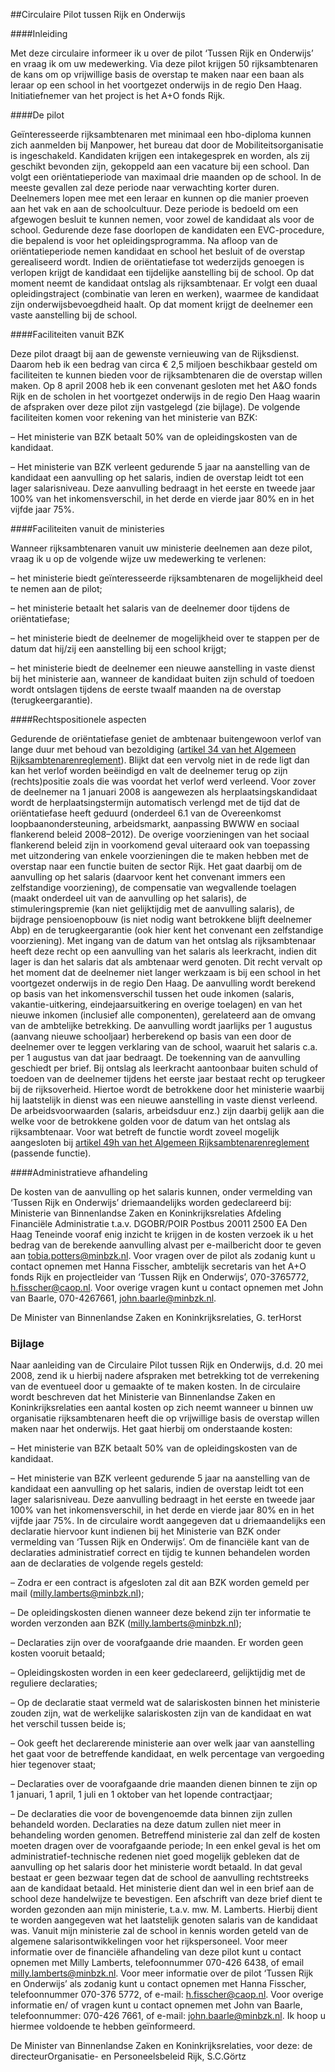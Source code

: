 <meta http-equiv='Content-Type' content='text/html; charset=utf-8' />

##Circulaire Pilot tussen Rijk en Onderwijs

####Inleiding

Met deze circulaire informeer ik u over de pilot ‘Tussen Rijk en Onderwijs’ en vraag ik om uw medewerking. Via deze pilot krijgen 50 rijksambtenaren de kans om op vrijwillige basis de overstap te maken naar een baan als leraar op een school in het voortgezet onderwijs in de regio Den Haag. Initiatiefnemer van het project is het A+O fonds Rijk.    

####De pilot

Geïnteresseerde rijksambtenaren met minimaal een hbo-diploma kunnen zich aanmelden bij Manpower, het bureau dat door de Mobiliteitsorganisatie is ingeschakeld. Kandidaten krijgen een intakegesprek en worden, als zij geschikt bevonden zijn, gekoppeld aan een vacature bij een school. Dan volgt een oriëntatieperiode van maximaal drie maanden op de school. In de meeste gevallen zal deze periode naar verwachting korter duren. Deelnemers lopen mee met een leraar en kunnen op die manier proeven aan het vak en aan de schoolcultuur. Deze periode is bedoeld om een afgewogen besluit te kunnen nemen, voor zowel de kandidaat als voor de school. Gedurende deze fase doorlopen de kandidaten een EVC-procedure, die bepalend is voor het opleidingsprogramma. Na afloop van de oriëntatieperiode nemen kandidaat en school het besluit of de overstap gerealiseerd wordt. Indien de oriëntatiefase tot wederzijds genoegen is verlopen krijgt de kandidaat een tijdelijke aanstelling bij de school. Op dat moment neemt de kandidaat ontslag als rijksambtenaar. Er volgt een duaal opleidingstraject (combinatie van leren en werken), waarmee de kandidaat zijn onderwijsbevoegdheid haalt. Op dat moment krijgt de deelnemer een vaste aanstelling bij de school.    

####Faciliteiten vanuit BZK

Deze pilot draagt bij aan de gewenste vernieuwing van de Rijksdienst. Daarom heb ik een bedrag van circa € 2,5 miljoen beschikbaar gesteld om faciliteiten te kunnen bieden voor de rijksambtenaren die de overstap willen maken. Op 8 april 2008 heb ik een convenant gesloten met het A&O fonds Rijk en de scholen in het voortgezet onderwijs in de regio Den Haag waarin de afspraken over deze pilot zijn vastgelegd (zie bijlage). De volgende faciliteiten komen voor rekening van het ministerie van BZK: 

– Het ministerie van BZK betaalt 50% van de opleidingskosten van de kandidaat.  

– Het ministerie van BZK verleent gedurende 5 jaar na aanstelling van de kandidaat een aanvulling op het salaris, indien de overstap leidt tot een lager salarisniveau. Deze aanvulling bedraagt in het eerste en tweede jaar 100% van het inkomensverschil, in het derde en vierde jaar 80% en in het vijfde jaar 75%.      

####Faciliteiten vanuit de ministeries

Wanneer rijksambtenaren vanuit uw ministerie deelnemen aan deze pilot, vraag ik u op de volgende wijze uw medewerking te verlenen: 

– het ministerie biedt geïnteresseerde rijksambtenaren de mogelijkheid deel te nemen aan de pilot;  

– het ministerie betaalt het salaris van de deelnemer door tijdens de oriëntatiefase;  

– het ministerie biedt de deelnemer de mogelijkheid over te stappen per de datum dat hij/zij een aanstelling bij een school krijgt;  

– het ministerie biedt de deelnemer een nieuwe aanstelling in vaste dienst bij het ministerie aan, wanneer de kandidaat buiten zijn schuld of toedoen wordt ontslagen tijdens de eerste twaalf maanden na de overstap (terugkeergarantie).      

####Rechtspositionele aspecten

Gedurende de oriëntatiefase geniet de ambtenaar buitengewoon verlof van lange duur met behoud van bezoldiging ([artikel 34 van het Algemeen Rijksambtenarenreglement](../../../../../../../../AMvB/algemeen/rijksambtenarenreglement/BWBR0001950/README.md)). Blijkt dat een vervolg niet in de rede ligt dan kan het verlof worden beëindigd en valt de deelnemer terug op zijn (rechts)positie zoals die was voordat het verlof werd verleend. Voor zover de deelnemer na 1 januari 2008 is aangewezen als herplaatsingskandidaat wordt de herplaatsingstermijn automatisch verlengd met de tijd dat de oriëntatiefase heeft geduurd (onderdeel 6.1 van de Overeenkomst loopbaanondersteuning, arbeidsmarkt, aanpassing BWWW en sociaal flankerend beleid 2008–2012). De overige voorzieningen van het sociaal flankerend beleid zijn in voorkomend geval uiteraard ook van toepassing met uitzondering van enkele voorzieningen die te maken hebben met de overstap naar een functie buiten de sector Rijk. Het gaat daarbij om de aanvulling op het salaris (daarvoor kent het convenant immers een zelfstandige voorziening), de compensatie van wegvallende toelagen (maakt onderdeel uit van de aanvulling op het salaris), de stimuleringspremie (kan niet gelijktijdig met de aanvulling salaris), de bijdrage pensioenopbouw (is niet nodig want betrokkene blijft deelnemer Abp) en de terugkeergarantie (ook hier kent het convenant een zelfstandige voorziening). Met ingang van de datum van het ontslag als rijksambtenaar heeft deze recht op een aanvulling van het salaris als leerkracht, indien dit lager is dan het salaris dat als ambtenaar werd genoten. Dit recht vervalt op het moment dat de deelnemer niet langer werkzaam is bij een school in het voortgezet onderwijs in de regio Den Haag. De aanvulling wordt berekend op basis van het inkomensverschil tussen het oude inkomen (salaris, vakantie-uitkering, eindejaarsuitkering en overige toelagen) en van het nieuwe inkomen (inclusief alle componenten), gerelateerd aan de omvang van de ambtelijke betrekking. De aanvulling wordt jaarlijks per 1 augustus (aanvang nieuwe schooljaar) herberekend op basis van een door de deelnemer over te leggen verklaring van de school, waaruit het salaris c.a. per 1 augustus van dat jaar bedraagt. De toekenning van de aanvulling geschiedt per brief. Bij ontslag als leerkracht aantoonbaar buiten schuld of toedoen van de deelnemer tijdens het eerste jaar bestaat recht op terugkeer bij de rijksoverheid. Hiertoe wordt de betrokkene door het ministerie waarbij hij laatstelijk in dienst was een nieuwe aanstelling in vaste dienst verleend. De arbeidsvoorwaarden (salaris, arbeidsduur enz.) zijn daarbij gelijk aan die welke voor de betrokkene golden voor de datum van het ontslag als rijksambtenaar. Voor wat betreft de functie wordt zoveel mogelijk aangesloten bij [artikel 49h van het Algemeen Rijksambtenarenreglement](../../../../../../../../AMvB/algemeen/rijksambtenarenreglement/BWBR0001950/README.md) (passende functie).    

####Administratieve afhandeling

De kosten van de aanvulling op het salaris kunnen, onder vermelding van ‘Tussen Rijk en Onderwijs’ driemaandelijks worden gedeclareerd bij: Ministerie van Binnenlandse Zaken en Koninkrijksrelaties Afdeling Financiële Administratie t.a.v. DGOBR/POIR Postbus 20011 2500 EA Den Haag Teneinde vooraf enig inzicht te krijgen in de kosten verzoek ik u het bedrag van de berekende aanvulling alvast per e-mailbericht door te geven aan tobia.potters@minbzk.nl. Voor vragen over de pilot als zodanig kunt u contact opnemen met Hanna Fisscher, ambtelijk secretaris van het A+O fonds Rijk en projectleider van ‘Tussen Rijk en Onderwijs’, 070-3765772, h.fisscher@caop.nl. Voor overige vragen kunt u contact opnemen met John van Baarle, 070-4267661, john.baarle@minbzk.nl.     

De 
Minister van Binnenlandse Zaken en Koninkrijksrelaties, 
G. terHorst  

### Bijlage  

Naar aanleiding van de Circulaire Pilot tussen Rijk en Onderwijs, d.d. 20 mei 2008, zend ik u hierbij nadere afspraken met betrekking tot de verrekening van de eventueel door u gemaakte of te maken kosten. In de circulaire wordt beschreven dat het Ministerie van Binnenlandse Zaken en Koninkrijksrelaties een aantal kosten op zich neemt wanneer u binnen uw organisatie rijksambtenaren heeft die op vrijwillige basis de overstap willen maken naar het onderwijs. Het gaat hierbij om onderstaande kosten: 

– Het ministerie van BZK betaalt 50% van de opleidingskosten van de kandidaat.  

– Het ministerie van BZK verleent gedurende 5 jaar na aanstelling van de kandidaat een aanvulling op het salaris, indien de overstap leidt tot een lager salarisniveau. Deze aanvulling bedraagt in het eerste en tweede jaar 100% van het inkomensverschil, in het derde en vierde jaar 80% en in het vijfde jaar 75%.   In de circulaire wordt aangegeven dat u driemaandelijks een declaratie hiervoor kunt indienen bij het Ministerie van BZK onder vermelding van ‘Tussen Rijk en Onderwijs’. Om de financiële kant van de declaraties administratief correct en tijdig te kunnen behandelen worden aan de declaraties de volgende regels gesteld: 

– Zodra er een contract is afgesloten zal dit aan BZK worden gemeld per mail (milly.lamberts@minbzk.nl);  

– De opleidingskosten dienen wanneer deze bekend zijn ter informatie te worden verzonden aan BZK (milly.lamberts@minbzk.nl);  

– Declaraties zijn over de voorafgaande drie maanden. Er worden geen kosten vooruit betaald;  

– Opleidingskosten worden in een keer gedeclareerd, gelijktijdig met de reguliere declaraties;  

– Op de declaratie staat vermeld wat de salariskosten binnen het ministerie zouden zijn, wat de werkelijke salariskosten zijn van de kandidaat en wat het verschil tussen beide is;  

– Ook geeft het declarerende ministerie aan over welk jaar van aanstelling het gaat voor de betreffende kandidaat, en welk percentage van vergoeding hier tegenover staat;  

– Declaraties over de voorafgaande drie maanden dienen binnen te zijn op 1 januari, 1 april, 1 juli en 1 oktober van het lopende contractjaar;  

– De declaraties die voor de bovengenoemde data binnen zijn zullen behandeld worden. Declaraties na deze datum zullen niet meer in behandeling worden genomen. Betreffend ministerie zal dan zelf de kosten moeten dragen over de voorafgaande periode;   In een enkel geval is het om administratief-technische redenen niet goed mogelijk gebleken dat de aanvulling op het salaris door het ministerie wordt betaald. In dat geval bestaat er geen bezwaar tegen dat de school de aanvulling rechtstreeks aan de kandidaat betaald. Het ministerie dient dan wel in een brief aan de school deze handelwijze te bevestigen. Een afschrift van deze brief dient te worden gezonden aan mijn ministerie, t.a.v. mw. M. Lamberts. Hierbij dient te worden aangegeven wat het laatstelijk genoten salaris van de kandidaat was. Vanuit mijn ministerie zal de school in kennis worden geteld van de algemene salarisontwikkelingen voor het rijkspersoneel. Voor meer informatie over de financiële afhandeling van deze pilot kunt u contact opnemen met Milly Lamberts, telefoonnummer 070-426 6438, of email milly.lamberts@minbzk.nl. Voor meer informatie over de pilot ‘Tussen Rijk en Onderwijs’ als zodanig kunt u contact opnemen met Hanna Fisscher, telefoonnummer 070-376 5772, of e-mail: h.fisscher@caop.nl. Voor overige informatie en/ of vragen kunt u contact opnemen met John van Baarle, telefoonnummer: 070-426 7661, of e-mail: john.baarle@minbzk.nl. Ik hoop u hiermee voldoende te hebben geïnformeerd.  

De 
Minister van Binnenlandse Zaken en Koninkrijksrelaties, voor deze: de 
directeurOrganisatie- en Personeelsbeleid Rijk, 
S.C.Görtz  
